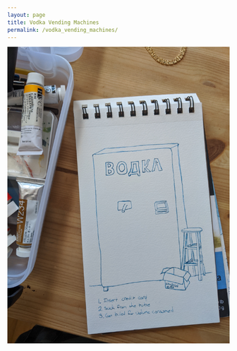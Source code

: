 ```yaml
---
layout: page
title: Vodka Vending Machines
permalink: /vodka_vending_machines/
---
```


<img src="/img/vodka_vending_machine_russia_draft.jpg">
